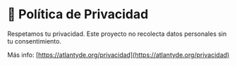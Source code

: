 # 🔐 Política de Privacidad

Respetamos tu privacidad. Este proyecto no recolecta datos personales sin tu consentimiento.

Más info: [https://atlantyde.org/privacidad](https://atlantyde.org/privacidad)
